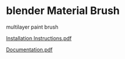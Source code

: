 
# blender Material Brush
multilayer paint brush

[Installation Instructions.pdf](https://github.com/kromar/blender_PBR_Brush/files/6471806/Installation.Instructions.pdf)

[Documentation.pdf](https://github.com/kromar/blender_PBR_Brush/files/6471802/Documentation.pdf)


